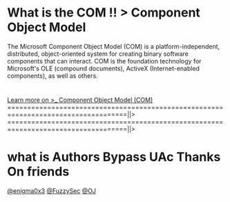 # What is the COM !! > Component Object Model
The Microsoft Component Object Model (COM) is a platform-independent, distributed, object-oriented system for creating binary software components that can interact. COM is the foundation technology for Microsoft's OLE (compound documents), ActiveX (Internet-enabled components), as well as others.

#
#
[Learn more on >_ Component Object Model (COM)](https://msdn.microsoft.com/en-us/library/windows/desktop/ms694363%28v=vs.85%29.aspx)
====================================================================================||>
====================================================================================||>
# what is Authors Bypass UAc Thanks On friends
[@enigma0x3](https://twitter.com/enigma0x3)
[@FuzzySec](https://twitter.com/FuzzySec)
[@OJ](https://twitter.com/TheColonial)
